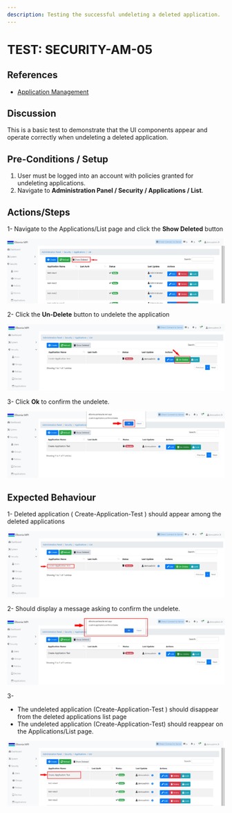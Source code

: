 ```yaml
---
description: Testing the successful undeleting a deleted application.
---
```


# TEST: SECURITY-AM-05

## References

* [Application Management](broken-reference)

## Discussion

This is a basic test to demonstrate that the UI components appear and operate correctly when undeleting  a deleted application.

## Pre-Conditions / Setup

1. User must be logged into an account with policies granted for undeleting applications.
2. Navigate to **Administration Panel / Security / Applications / List**.

## Actions/Steps

1- Navigate to the Applications/List page and click the **Show Deleted** button

![](../../../../../../../../../.gitbook/assets/17.jpg)

2- Click the **Un-Delete** button to undelete the application

![](../../../../../../../../../.gitbook/assets/18-1.jpg)

3- Click  **Ok** to confirm the undelete.

![](../../../../../../../../../.gitbook/assets/18-3.jpg)

## Expected Behaviour

1- Deleted application ( Create-Application-Test ) should appear among the deleted applications

![](../../../../../../../../../.gitbook/assets/18.jpg)

2- Should display a message asking to confirm the undelete.

![](../../../../../../../../../.gitbook/assets/18-2.jpg)

3-

* The undeleted application (Create-Application-Test ) should disappear from the deleted applications list page&#x20;
* The undeleted application (Create-Application-Test) should reappear on the Applications/List page.

![](../../../../../../../../../.gitbook/assets/18-4.jpg)
